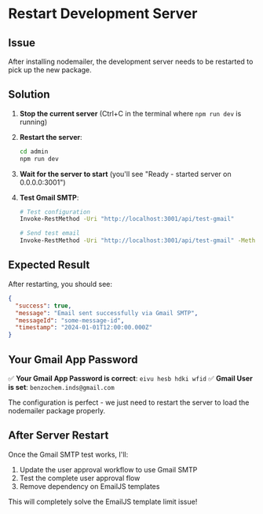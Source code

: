 # Restart Development Server

## Issue
After installing nodemailer, the development server needs to be restarted to pick up the new package.

## Solution

1. **Stop the current server** (Ctrl+C in the terminal where `npm run dev` is running)

2. **Restart the server**:
   ```bash
   cd admin
   npm run dev
   ```

3. **Wait for the server to start** (you'll see "Ready - started server on 0.0.0.0:3001")

4. **Test Gmail SMTP**:
   ```bash
   # Test configuration
   Invoke-RestMethod -Uri "http://localhost:3001/api/test-gmail"
   
   # Send test email
   Invoke-RestMethod -Uri "http://localhost:3001/api/test-gmail" -Method POST -Headers @{"Content-Type"="application/json"} -Body '{"to": "benzochem.inds@gmail.com", "subject": "Gmail SMTP Test", "message": "Testing after server restart!", "type": "test"}'
   ```

## Expected Result

After restarting, you should see:
```json
{
  "success": true,
  "message": "Email sent successfully via Gmail SMTP",
  "messageId": "some-message-id",
  "timestamp": "2024-01-01T12:00:00.000Z"
}
```

## Your Gmail App Password

✅ **Your Gmail App Password is correct**: `eivu hesb hdki wfid`
✅ **Gmail User is set**: `benzochem.inds@gmail.com`

The configuration is perfect - we just need to restart the server to load the nodemailer package properly.

## After Server Restart

Once the Gmail SMTP test works, I'll:
1. Update the user approval workflow to use Gmail SMTP
2. Test the complete user approval flow
3. Remove dependency on EmailJS templates

This will completely solve the EmailJS template limit issue!